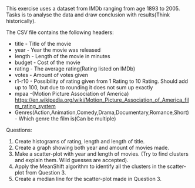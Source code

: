 This exercise uses a dataset from IMDb ranging from age 1893 to 2005. Tasks is to analyse the data and draw conclusion with results(Think historically).

The CSV file contains the following headers:
* title - Title of the movie
* year - Year the movie was released
* length - Length of the movie in minutes
* budget - Cost of the movie
* rating - The average rating(Rating listed on IMDb)
* votes - Amount of votes given
* r1-r10 - Possibility of rating given from 1 Rating to 10 Rating. Should add up to 100, but due to rounding it does not sum up exactly
* mpaa -(Motion Picture Association of America) https://en.wikipedia.org/wiki/Motion_Picture_Association_of_America_film_rating_system
* Genres(Action,Animation,Comedy,Drama,Documentary,Romance,Short) - Which genre the film is(Can be multiple)


Questions:
1. Create histograms of rating, length and length of title.
2. Create a graph showing both year and amount of movies made.
3. Make a scatter-plot with year and length of movies. (Try to find clusters and explain them. Wild guesses are accepted).
4. Apply the MeanShift algorithm to identify all the clusters in the scatter-plot from Question 3.
5. Create a median line for the scatter-plot made in Question 3.